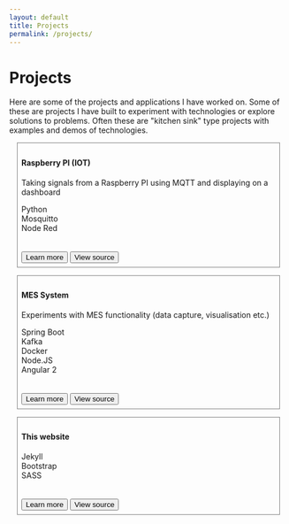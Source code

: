 ```yaml
---
layout: default
title: Projects
permalink: /projects/
---
```


<style>
    .container {
        border: 1px solid gray;
        margin: 1em;
        padding: 0.5em;
        text-align: left;
    }
</style>

# Projects

Here are some of the projects and applications I have worked on. Some of these are projects I have built to experiment with technologies or explore solutions to problems. Often these are "kitchen sink" type projects with examples and demos of technologies.

<div class="container">
    <h4>Raspberry PI (IOT)</h4>
    <p>Taking signals from a Raspberry PI using MQTT and displaying on a dashboard</p>
    <div class="badge badge-pill badge-secondary">Python</div>
    <div class="badge badge-pill badge-secondary">Mosquitto</div>
    <div class="badge badge-pill badge-secondary">Node Red</div>
    <br/><br/>
    <button type="button" class="btn btn-primary">
        Learn more
    </button>
    <button type="button" class="btn btn-primary" 
        href="https://github.com/djadsaunders/rpi-sensors.git">
        View source
    </button>
</div>

<div class="container">
    <h4>MES System</h4>
    <p>Experiments with MES functionality (data capture, visualisation etc.)</p>
    <div class="badge badge-pill badge-secondary">Spring Boot</div>
    <div class="badge badge-pill badge-secondary">Kafka</div>
    <div class="badge badge-pill badge-secondary">Docker</div>
    <div class="badge badge-pill badge-secondary">Node.JS</div>
    <div class="badge badge-pill badge-secondary">Angular 2</div>
    <br/><br/>
    <button type="button" class="btn btn-primary">
        Learn more
    </button>
    <button type="button" class="btn btn-primary" 
        href="https://github.com/djadsaunders/rpi-sensors.git">
        View source
    </button>
</div>

<div class="container">
    <h4>This website</h4>
    <div class="badge badge-pill badge-secondary">Jekyll</div>
    <div class="badge badge-pill badge-secondary">Bootstrap</div>
    <div class="badge badge-pill badge-secondary">SASS</div>
    <br/><br/>
    <button type="button" class="btn btn-primary">
        Learn more
    </button>
    <button type="button" class="btn btn-primary" 
        href="https://github.com/djadsaunders/rpi-sensors.git">
        View source
    </button>
</div>
